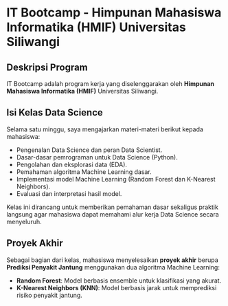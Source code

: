 # IT Bootcamp - Himpunan Mahasiswa Informatika (HMIF) Universitas Siliwangi

## Deskripsi Program
IT Bootcamp adalah program kerja yang diselenggarakan oleh **Himpunan Mahasiswa Informatika (HMIF)** Universitas Siliwangi.

## Isi Kelas Data Science
Selama satu minggu, saya mengajarkan materi-materi berikut kepada mahasiswa:
- Pengenalan Data Science dan peran Data Scientist.
- Dasar-dasar pemrograman untuk Data Science (Python).
- Pengolahan dan eksplorasi data (EDA).
- Pemahaman algoritma Machine Learning dasar.
- Implementasi model Machine Learning (Random Forest dan K-Nearest Neighbors).
- Evaluasi dan interpretasi hasil model.

Kelas ini dirancang untuk memberikan pemahaman dasar sekaligus praktik langsung agar mahasiswa dapat memahami alur kerja Data Science secara menyeluruh.

## Proyek Akhir
Sebagai bagian dari kelas, mahasiswa menyelesaikan **proyek akhir** berupa **Prediksi Penyakit Jantung** menggunakan dua algoritma Machine Learning:
- **Random Forest**: Model berbasis ensemble untuk klasifikasi yang akurat.
- **K-Nearest Neighbors (KNN)**: Model berbasis jarak untuk memprediksi risiko penyakit jantung.
